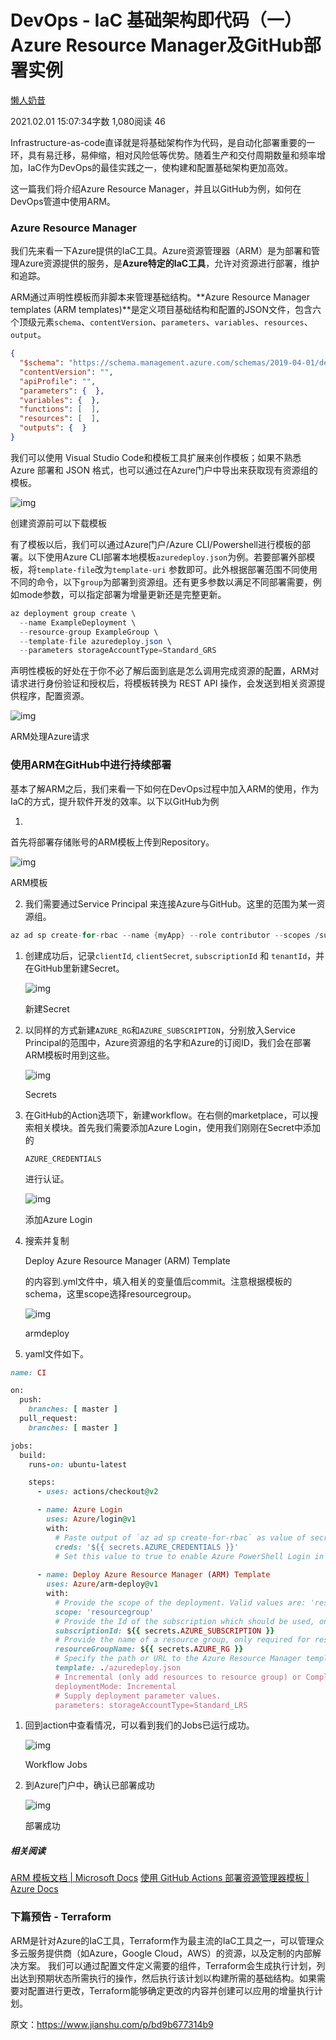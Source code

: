 # DevOps - IaC 基础架构即代码（一）Azure Resource Manager及GitHub部署实例

[懒人奶昔](https://www.jianshu.com/u/f05b09935765)

2021.02.01 15:07:34字数 1,080阅读 46

Infrastructure-as-code直译就是将基础架构作为代码，是自动化部署重要的一环，具有易迁移，易伸缩，相对风险低等优势。随着生产和交付周期数量和频率增加，IaC作为DevOps的最佳实践之一，使构建和配置基础架构更加高效。

这一篇我们将介绍Azure Resource Manager，并且以GitHub为例，如何在DevOps管道中使用ARM。

### Azure Resource Manager

我们先来看一下Azure提供的IaC工具。Azure资源管理器（ARM）是为部署和管理Azure资源提供的服务，是**Azure特定的IaC工具**，允许对资源进行部署，维护和追踪。

ARM通过声明性模板而非脚本来管理基础结构。**Azure Resource Manager templates (ARM templates)**是定义项目基础结构和配置的JSON文件，包含六个顶级元素`schema`、`contentVersion`、`parameters`、`variables`、`resources`、`output`。

```json
{
  "$schema": "https://schema.management.azure.com/schemas/2019-04-01/deploymentTemplate.json#",
  "contentVersion": "",
  "apiProfile": "",
  "parameters": {  },
  "variables": {  },
  "functions": [  ],
  "resources": [  ],
  "outputs": {  }
}
```

我们可以使用 Visual Studio Code和模板工具扩展来创作模板；如果不熟悉 Azure 部署和 JSON 格式，也可以通过在Azure门户中导出来获取现有资源组的模板。

![img](https://upload-images.jianshu.io/upload_images/25751752-ced830a8adedbf98.png?imageMogr2/auto-orient/strip|imageView2/2/w/1138/format/webp)

创建资源前可以下载模板

有了模板以后，我们可以通过Azure门户/Azure CLI/Powershell进行模板的部署。以下使用Azure CLI部署本地模板`azuredeploy.json`为例。若要部署外部模板，将`template-file`改为`template-uri` 参数即可。此外根据部署范围不同使用不同的命令，以下`group`为部署到资源组。还有更多参数以满足不同部署需要，例如mode参数，可以指定部署为增量更新还是完整更新。



```csharp
az deployment group create \
  --name ExampleDeployment \
  --resource-group ExampleGroup \
  --template-file azuredeploy.json \
  --parameters storageAccountType=Standard_GRS
```

声明性模板的好处在于你不必了解后面到底是怎么调用完成资源的配置，ARM对请求进行身份验证和授权后，将模板转换为 REST API 操作，会发送到相关资源提供程序，配置资源。



![img](https://upload-images.jianshu.io/upload_images/25751752-8163a930318a4483.png?imageMogr2/auto-orient/strip|imageView2/2/w/570/format/webp)

ARM处理Azure请求

### 使用ARM在GitHub中进行持续部署

基本了解ARM之后，我们来看一下如何在DevOps过程中加入ARM的使用，作为IaC的方式，提升软件开发的效率。以下以GitHub为例

1. 

   

   首先将部署存储账号的ARM模板上传到Repository。

   ![img](https://upload-images.jianshu.io/upload_images/25751752-e2c03b94cacb023f.png?imageMogr2/auto-orient/strip|imageView2/2/w/1200/format/webp)

   ARM模板

2. 我们需要通过Service Principal 来连接Azure与GitHub。这里的范围为某一资源组。



```objectivec
az ad sp create-for-rbac --name {myApp} --role contributor --scopes /subscriptions/{subscription-id}/resourceGroups/{MyResourceGroup} --sdk-auth
```

1. 创建成功后，记录`clientId`, `clientSecret`, `subscriptionId` 和 `tenantId`，并在GitHub里新建Secret。

   ![img](https://upload-images.jianshu.io/upload_images/25751752-9d22b2002bbc07c5.png?imageMogr2/auto-orient/strip|imageView2/2/w/1200/format/webp)

   新建Secret

   

2. 以同样的方式新建`AZURE_RG`和`AZURE_SUBSCRIPTION`，分别放入Service Principal的范围中，Azure资源组的名字和Azure的订阅ID，我们会在部署ARM模板时用到这些。

   ![img](https://upload-images.jianshu.io/upload_images/25751752-21dd8f669674d504.png?imageMogr2/auto-orient/strip|imageView2/2/w/1200/format/webp)

   Secrets

   

1. 在GitHub的Action选项下，新建workflow。在右侧的marketplace，可以搜索相关模块。首先我们需要添加Azure Login，使用我们刚刚在Secret中添加的

   ```
   AZURE_CREDENTIALS
   ```

   进行认证。

   ![img](https://upload-images.jianshu.io/upload_images/25751752-79d319fa1d8bf9e2.png?imageMogr2/auto-orient/strip|imageView2/2/w/1200/format/webp)

   添加Azure Login

1. 搜索并复制

   Deploy Azure Resource Manager (ARM) Template

   的内容到.yml文件中，填入相关的变量值后commit。注意根据模板的schema，这里scope选择resourcegroup。

   ![img](https://upload-images.jianshu.io/upload_images/25751752-b425111cd3809a96.png?imageMogr2/auto-orient/strip|imageView2/2/w/1200/format/webp)

   armdeploy

1. yaml文件如下。



```ruby
name: CI

on:
  push:
    branches: [ master ]
  pull_request:
    branches: [ master ]

jobs:
  build:
    runs-on: ubuntu-latest

    steps:
      - uses: actions/checkout@v2

      - name: Azure Login
        uses: Azure/login@v1
        with:
          # Paste output of `az ad sp create-for-rbac` as value of secret variable: AZURE_CREDENTIALS
          creds: '${{ secrets.AZURE_CREDENTIALS }}'
          # Set this value to true to enable Azure PowerShell Login in addition to Az CLI login
      
      - name: Deploy Azure Resource Manager (ARM) Template
        uses: Azure/arm-deploy@v1
        with:
          # Provide the scope of the deployment. Valid values are: 'resourcegroup', 'managementgroup', 'subscription'
          scope: 'resourcegroup'
          # Provide the Id of the subscription which should be used, only required for resource Group or Subscription deployments.
          subscriptionId: ${{ secrets.AZURE_SUBSCRIPTION }}
          # Provide the name of a resource group, only required for resource Group deployments.
          resourceGroupName: ${{ secrets.AZURE_RG }}
          # Specify the path or URL to the Azure Resource Manager template.
          template: ./azuredeploy.json
          # Incremental (only add resources to resource group) or Complete (remove extra resources from resource group) or Validate (only validates the template).
          deploymentMode: Incremental
          # Supply deployment parameter values.
          parameters: storageAccountType=Standard_LRS
```

1. 回到action中查看情况，可以看到我们的Jobs已运行成功。

   ![img](https://upload-images.jianshu.io/upload_images/25751752-a128b2c0114edce1.png?imageMogr2/auto-orient/strip|imageView2/2/w/1200/format/webp)

   Workflow Jobs

2. 到Azure门户中，确认已部署成功

   ![img](https://upload-images.jianshu.io/upload_images/25751752-375c662aed44a704.png?imageMogr2/auto-orient/strip|imageView2/2/w/1200/format/webp)

   部署成功

##### 相关阅读

[ARM 模板文档 | Microsoft Docs](https://links.jianshu.com/go?to=https%3A%2F%2Fdocs.microsoft.com%2Fzh-cn%2Fazure%2Fazure-resource-manager%2Ftemplates%2F)
[使用 GitHub Actions 部署资源管理器模板 | Azure Docs](https://links.jianshu.com/go?to=https%3A%2F%2Fdocs.azure.cn%2Fzh-cn%2Fazure-resource-manager%2Ftemplates%2Fdeploy-github-actions)



### 下篇预告 - Terraform

ARM是针对Azure的IaC工具，Terraform作为最主流的IaC工具之一，可以管理众多云服务提供商（如Azure，Google Cloud，AWS）的资源，以及定制的内部解决方案。
我们可以通过配置文件定义需要的组件，Terraform会生成执行计划，列出达到预期状态所需执行的操作，然后执行该计划以构建所需的基础结构。如果需要对配置进行更改，Terraform能够确定更改的内容并创建可以应用的增量执行计划。



原文：https://www.jianshu.com/p/bd9b677314b9